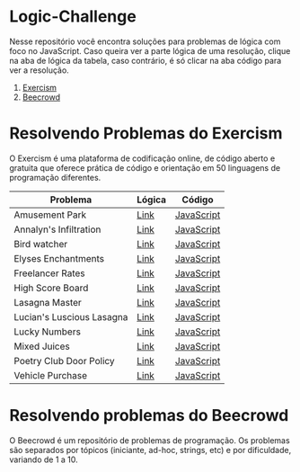 # Logic-Challenge
Nesse repositório você encontra soluções para problemas de lógica com foco no JavaScript. Caso queira ver a parte lógica de uma resolução, clique na aba de lógica da tabela, caso contrário, é só clicar na aba código para ver a resolução.

1. [Exercism](#resolvendo-problemas-do-exercism)
2. [Beecrowd](#resolvendo-problemas-do-beecrowd)

# Resolvendo Problemas do Exercism
O Exercism é uma plataforma de codificação online, de código aberto e gratuita que oferece prática de código e orientação em 50 linguagens de programação diferentes.
 
| **Problema**              | **Lógica** | **Código** |
|---------------------------|------------|------------|
| Amusement Park            | [Link](exercism/logica/amusement-park.md)     | [JavaScript](exercism/codigo/amusement-park.js) |
| Annalyn's Infiltration    | [Link](exercism/logica/annalyns-infiltration.md)      | [JavaScript](exercism/codigo/annalyns-infiltration.js) |
| Bird watcher              | [Link](exercism/logica/bird-watcher.md)     | [JavaScript](exercism/codigo/bird-watcher.js) |
| Elyses Enchantments       | [Link](exercism/logica/elyses-enchantments.md)      | [JavaScript](exercism/codigo/bird-watcher.js) |
| Freelancer Rates          | [Link](exercism/logica/freelancer-rates.md)       | [JavaScript](exercism/codigo/freelancer-rates.js) |
| High Score Board          | [Link](exercism/logica/high-score-board.md)       | [JavaScript](exercism/codigo/high-score-board.js) |
| Lasagna Master            | [Link](exercism/logica/lasagna-master.md)      | [JavaScript](exercism/codigo/lasagna-master.js) |
| Lucian's Luscious Lasagna | [Link](exercism/logica/lucians-luscious-lasagna.md)     | [JavaScript](exercism/codigo/lucians-luscious-lasagna.js) |
| Lucky Numbers             | [Link](exercism/logica/lucky-numbers.md)       | [JavaScript](exercism/codigo/lucky-numbers.js) |
| Mixed Juices              | [Link](exercism/logica/mixed-juices.md)       | [JavaScript](exercism/codigo/mixed-juices.js) |
| Poetry Club Door Policy   | [Link](exercism/logica/poetry-club-door-policy.md)       | [JavaScript](exercism/codigo/poetry-club-door-policy.js) |
| Vehicle Purchase          | [Link](exercism/logica/vehicle-purchase.md)      | [JavaScript](exercism/codigo/vehicle-purchase.js) |

# Resolvendo problemas do Beecrowd
O Beecrowd é um repositório de problemas de programação. Os problemas são separados por tópicos (iniciante, ad-hoc, strings, etc) e por dificuldade, variando de 1 a 10. 
